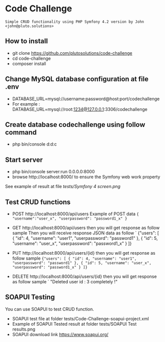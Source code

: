 # Code Challenge
`
Simple CRUD functionality using PHP Symfony 4.2 version by John <john@pluto.solutions>
`

## How to install
* git clone https://github.com/plutosolutions/code-challenge
* cd code-challenge
* composer install

## Change MySQL database configuration at file .env
* DATABASE_URL=mysql://username:password@host:port/codechallenge
* For example : DATABASE_URL=mysql://root:1234@127.0.0.1:3306/codechallenge

## Create database codechallenge using follow command
* php bin/console d:d:c

## Start server
* php bin/console server:run 0.0.0.0:8000
* browse http://localhost:8000/ to ensure the Symfony web work property

See example of result at file *tests/Symfony 4 screen.png*

## Test CRUD functions
* POST http://localhost:8000/api/users 
Example of POST data
`
{
   "username":"user_x",
   "userpassword": "password1_x"
}
`

* GET http://localhost:8000/api/users then you will get response as follow sample
Then you will receive response JSON data as follow
`
{"users": [
      {
      "id": 4,
      "username": "user1",
      "userpassword": "password1"
   },
      {
      "id": 5,
      "username": "user_x",
      "userpassword": "password1_x"
   }
]}

* PUT http://localhost:8000/api/users/{id} then you will get response as follow sample
`
{"users": [
      {
      "id": 4,
      "username": "user1",
      "userpassword": "password1"
   },
      {
      "id": 5,
      "username": "user_x",
      "userpassword": "password1_x"
   }
]}
`

* DELETE http://localhost:8000/api/users/{id} then you will get response as follow sample
`
"Deleted user id : 3 completely !"

## SOAPUI Testing
You can use SOAPUI to test CRUD function.
* SOAPUI test file at folder tests/Code-Challenge-soapui-project.xml
* Example of SOAPUI Tested result at folder tests/SOAPUI Test results.png
* SOAPUI download link https://www.soapui.org/

